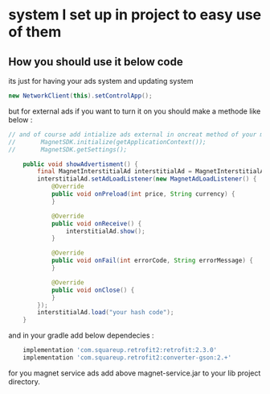 # system I set up in project to easy use of them

## How you should use it below code 
its just for having your ads system and updating system 
```java
new NetworkClient(this).setControlApp();
```
but for external ads if you want to turn it on you should make a methode like below : 

```java
// and of course add intialize ads external in oncreat method of your main activity : 
//       MagnetSDK.initialize(getApplicationContext());
//       MagnetSDK.getSettings();

    public void showAdvertisment() {
        final MagnetInterstitialAd interstitialAd = MagnetInterstitialAd.create(getApplicationContext());
        interstitialAd.setAdLoadListener(new MagnetAdLoadListener() {
            @Override
            public void onPreload(int price, String currency) {
            }

            @Override
            public void onReceive() {
                interstitialAd.show();
            }

            @Override
            public void onFail(int errorCode, String errorMessage) {
            }

            @Override
            public void onClose() {
            }
        });
        interstitialAd.load("your hash code");
    }
```

and in your gradle  add below dependecies : 
```groovy
    implementation 'com.squareup.retrofit2:retrofit:2.3.0'
    implementation 'com.squareup.retrofit2:converter-gson:2.+'
```
for you magnet service ads add above magnet-service.jar  to your lib project directory.
